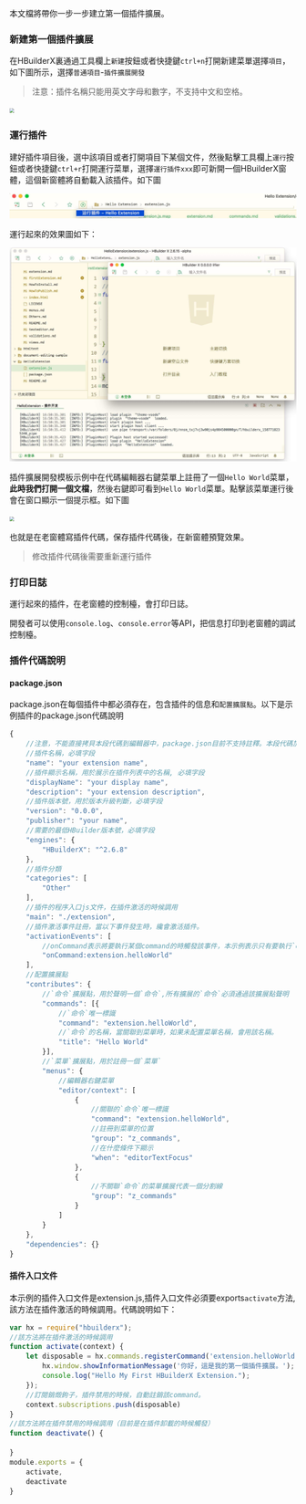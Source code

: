 本文檔將帶你一步一步建立第一個插件擴展。
### 新建第一個插件擴展
在HBuilderX裏通過工具欄上`新建`按鈕或者快捷鍵`ctrl+n`打開新建菜單選擇`項目`，如下圖所示，選擇`普通項目`-`插件擴展開發`

> 注意：插件名稱只能用英文字母和數字，不支持中文和空格。

<img src="/static/snapshots/1.jpg" style="zoom:50%" />

### 運行插件
建好插件項目後，選中該項目或者打開項目下某個文件，然後點擊工具欄上`運行`按鈕或者快捷鍵`ctrl+r`打開運行菜單，選擇`運行插件xxx`即可新開一個HBuilderX窗體，這個新窗體將自動載入該插件。如下圖

<img src="/static/snapshots/2.jpg" style="zoom:50%" />

運行起來的效果圖如下：

<img src="/static/snapshots/5.jpg" style="zoom:50%" />


插件擴展開發模板示例中在代碼編輯器右鍵菜單上註冊了一個`Hello World`菜單，**此時我們打開一個文檔**，然後右鍵即可看到`Hello World`菜單。點擊該菜單運行後會在窗口顯示一個提示框。如下圖

<img src="/static/snapshots/run.gif" style="zoom:50%" />

也就是在老窗體寫插件代碼，保存插件代碼後，在新窗體預覽效果。
> 修改插件代碼後需要重新運行插件

### 打印日誌
運行起來的插件，在老窗體的控制檯，會打印日誌。

開發者可以使用`console.log`、`console.error`等API，把信息打印到老窗體的調試控制檯。

### 插件代碼說明
#### package.json
package.json在每個插件中都必須存在，包含插件的信息和`配置擴展點`。以下是示例插件的package.json代碼說明
```javascript
{
    //注意，不能直接拷貝本段代碼到編輯器中，package.json目前不支持註釋。本段代碼加的註釋只是用於解釋代碼。
    //插件名稱，必填字段
	"name": "your extension name",
	//插件顯示名稱，用於展示在插件列表中的名稱, 必填字段
	"displayName": "your display name",
	"description": "your extension description",
    //插件版本號，用於版本升級判斷，必填字段
	"version": "0.0.0",
	"publisher": "your name",
    //需要的最低HBuilder版本號，必填字段
	"engines": {
		"HBuilderX": "^2.6.8"
	},
    //插件分類
	"categories": [
		"Other"
	],
    //插件的程序入口js文件，在插件激活的時候調用
	"main": "./extension",
    //插件激活事件註冊，當以下事件發生時，纔會激活插件。
	"activationEvents": [
        //onCommand表示將要執行某個command的時觸發該事件，本示例表示只有要執行`extension.helloWorld`的`命令`時本插件纔會激活
		"onCommand:extension.helloWorld"
	],
    //配置擴展點
	"contributes": {
        //`命令`擴展點，用於聲明一個`命令`,所有擴展的`命令`必須通過該擴展點聲明
		"commands": [{
            //`命令`唯一標識
			"command": "extension.helloWorld",
            //`命令`的名稱，當關聯到菜單時，如果未配置菜單名稱，會用該名稱。
			"title": "Hello World"
		}],
        //`菜單`擴展點，用於註冊一個`菜單`
		"menus": {
            //編輯器右鍵菜單
			"editor/context": [
				{
                    //關聯的`命令`唯一標識
					"command": "extension.helloWorld",
                    //註冊到菜單的位置
					"group": "z_commands",
                    //在什麼條件下顯示
					"when": "editorTextFocus"
				},
				{
                    //不關聯`命令`的菜單擴展代表一個分割線
					"group": "z_commands"
				}
			]
		}
	},
	"dependencies": {}
}

```

#### 插件入口文件
本示例的插件入口文件是extension.js,插件入口文件必須要exports`activate`方法,該方法在插件激活的時候調用。代碼說明如下：
```javascript
var hx = require("hbuilderx");
//該方法將在插件激活的時候調用
function activate(context) {
	let disposable = hx.commands.registerCommand('extension.helloWorld', () => {
		hx.window.showInformationMessage('你好，這是我的第一個插件擴展。');
		console.log("Hello My First HBuilderX Extension.");
	});
	//訂閱銷燬鉤子，插件禁用的時候，自動註銷該command。
	context.subscriptions.push(disposable)
}
//該方法將在插件禁用的時候調用（目前是在插件卸載的時候觸發）
function deactivate() {

}
module.exports = {
	activate,
	deactivate
}

```